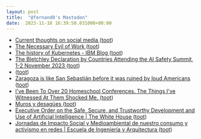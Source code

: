 ```yaml
---
layout: post
title:  "@fernand0's Mastodon"
date:  2023-11-10 16:39:50.031000+00:00
---
```

*  [Current thoughts on social media ](https://martinfowler.com/articles/2023-social-media.htm) ([toot](https://mastodon.social/@fernand0/111387239384950413))
*  [The Necessary Evil of Work ](https://www.workfutures.io/p/the-necessary-evil-of-wor) ([toot](https://mastodon.social/@fernand0/111387049212925229))
*  [The history of Kubernetes - IBM Blog ](https://www.ibm.com/blog/kubernetes-history) ([toot](https://mastodon.social/@fernand0/111386738258575651))
*  [The Bletchley Declaration by Countries Attending the AI Safety Summit, 1-2 November 2023 ](https://www.gov.uk/government/publications/ai-safety-summit-2023-the-bletchley-declaration/the-bletchley-declaration-by-countries-attending-the-ai-safety-summit-1-2-november-202) ([toot](https://mastodon.social/@fernand0/111386411514488356))
*  [ ](https://mastodon.social/@sergo) ([toot](https://mastodon.social/@fernand0/111386334545757090))
*  [Zaragoza is like San Sebastián before it was ruined by loud Americans ](https://www.telegraph.co.uk/travel/destinations/europe/spain/zaragoza-city-spain-like-san-sebastian-but-quieter) ([toot](https://mastodon.social/@fernand0/111386288170952808))
*  [I've Been To Over 20 Homeschool Conferences. The Things I've Witnessed At Them Shocked Me. ](https://www.huffpost.com/entry/homeschool-conference-curriculum-girl-empowerment_n_652445c9e4b0102e6962fd3) ([toot](https://mastodon.social/@fernand0/111386104829397656))
*  [Muros y desagües ](https://www.flickr.com/photos/fernand0/53304783044) ([toot](https://mastodon.social/@fernand0/111385982746537154))
*  [Executive Order on the Safe, Secure, and Trustworthy Development and Use of Artificial Intelligence \| The White House ](https://www.whitehouse.gov/briefing-room/presidential-actions/2023/10/30/executive-order-on-the-safe-secure-and-trustworthy-development-and-use-of-artificial-intelligence) ([toot](https://mastodon.social/@fernand0/111385865692723817))
*  [Jornadas de Impacto Social y Medioambiental de nuestro consumo y activismo en redes \|  Escuela de Ingeniería y Arquitectura   ](https://eina.unizar.es/noticia/jornadas-de-impacto-social-y-medioambiental-de-nuestro-consumo-y-activismo-en-redes) ([toot](https://mastodon.social/@fernand0/111385452857521209))
